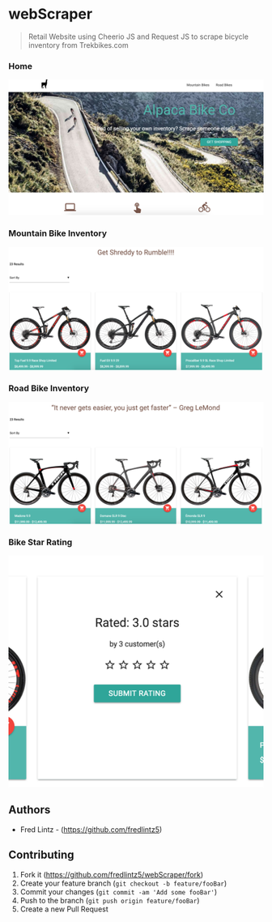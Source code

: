 # webScraper
> Retail Website using Cheerio JS and Request JS to scrape bicycle inventory from Trekbikes.com


### Home 
![](public/images/screenShotindex.png)

### Mountain Bike Inventory 
![](public/images/screenShotmountain.png)

### Road Bike Inventory 
![](public/images/screenShotroad.png)

### Bike Star Rating 
![](public/images/screenShotRating.png)



## Authors

- Fred Lintz - (https://github.com/fredlintz5)


## Contributing

1. Fork it (<https://github.com/fredlintz5/webScraper/fork>)
2. Create your feature branch (`git checkout -b feature/fooBar`)
3. Commit your changes (`git commit -am 'Add some fooBar'`)
4. Push to the branch (`git push origin feature/fooBar`)
5. Create a new Pull Request


